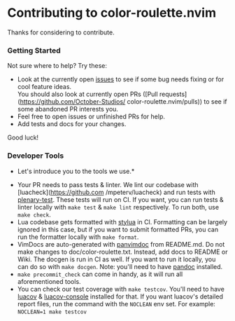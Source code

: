 # Contributing to color-roulette.nvim

Thanks for considering to contribute.

### Getting Started

Not sure where to help? Try these:

- Look at the currently open [issues](https://github.com/October-Studios/color-roulette.nvim/issues)
  to see if some bug needs fixing or for cool feature ideas.<br>
  You should also look at currently open PRs ([Pull requests](https://github.com/October-Studios/
color-roulette.nvim/pulls)) to see if some abandoned PR interests you.<br>
- Feel free to open issues or unfinished PRs for help.
- Add tests and docs for your changes.

Good luck!

### Developer Tools

* Let's introduce you to the tools we use.*

- Your PR needs to pass tests & linter. We lint our codebase with [luacheck](https://github.com
/mpeterv/luacheck)
  and run tests with [plenary-test](https://github.com/nvim-lua/plenary.nvim).
  These tests will run on CI. If you want, you can run tests & linter locally with
  `make test` & `make lint` respectively. To run both, use `make check`.
- Lua codebase gets formatted with [stylua](https://github.com/JohnnyMorganz/StyLua) in CI.
  Formatting can be largely ignored in this case, but if you want to submit formatted
  PRs, you can run the formatter locally with `make format`.
- VimDocs are auto-generated with [panvimdoc](https://github.com/kdheepak/panvimdoc) from README.md.
  Do not make changes to doc/color-roulette.txt. Instead, add docs to README or Wiki.
  The docgen is run in CI as well. If you want to run it locally, you can do so with
  `make docgen`. Note: you'll need to have [pandoc](https://github.com/jgm/pandoc) installed.
- `make precommit_check` can come in handy, as it will run all aforementioned tools.
- You can check our test coverage with `make testcov`.
  You'll need to have [luacov](https://github.com/keplerproject/luacov)
  & [luacov-console](https://github.com/spacewander/luacov-console) installed for that.
  If you want luacov's detailed report files, run the command with the `NOCLEAN` env set.
  For example: `NOCLEAN=1 make testcov`
